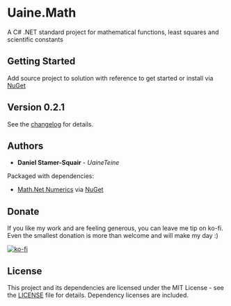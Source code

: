 # Uaine.Math

A C# .NET standard project for mathematical functions, least squares and scientific constants

## Getting Started

Add source project to solution with reference to get started or install via [NuGet](https://www.nuget.org/packages/Uaine.Math/)

## Version 0.2.1

See the [changelog](changelog.txt) for details.

## Authors

* **Daniel Stamer-Squair** - *UaineTeine*

Packaged with dependencies:

* [Math.Net Numerics](https://github.com/mathnet/mathnet-numerics) via [NuGet](https://www.nuget.org/packages/MathNet.Numerics/ )

## Donate

If you like my work and are feeling generous, you can leave me tip on ko-fi. Even the smallest donation is more than welcome and will make my day :)

[![ko-fi](https://ko-fi.com/img/githubbutton_sm.svg)](https://ko-fi.com/C0C43PQ0I)

<!--Alternatively you can become a patron :D

[![patroen](https://i.imgur.com/SWniXXj.png)](https://www.patreon.com/bePatron?u=51145413)
-->
## License

This project and its dependencies are licensed under the MIT License - see the [LICENSE](LICENSE) file for details. Dependency licenses are included.
